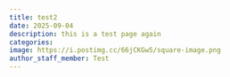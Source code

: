 ```yaml
---
title: test2
date: 2025-09-04
description: this is a test page again
categories:
image: https://i.postimg.cc/66jCKGw5/square-image.png
author_staff_member: Test
---
```


